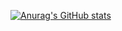 [![Anurag's GitHub stats](https://github-readme-stats-git-masterrstaa-rickstaa.vercel.app/api?username=Bu0717)](https://github.com/anuraghazra/github-readme-stats)
